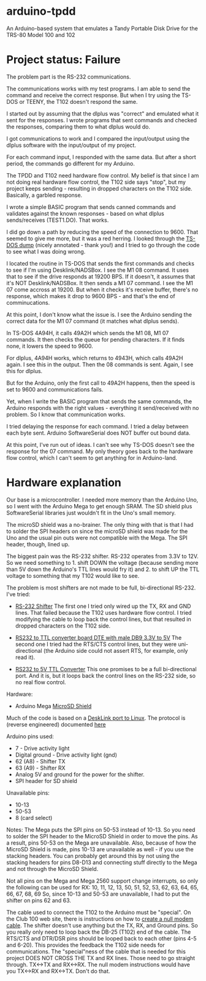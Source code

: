 # arduino-tpdd
An Arduino-based system that emulates a Tandy Portable Disk Drive for the TRS-80 Model 100 and 102

# Project status: Failure

The problem part is the RS-232 communications.

The communications works with my test programs.  I am able to send the command and receive the correct response.  But when I try using the TS-DOS or TEENY, the T102 doesn't respond the same.

I started out by assuming that the dlplus was "correct" and emulated what it sent for the responses.  I wrote programs that sent commands and checked the responses, comparing them to what dlplus would do.

I got communications to work and I compared the input/output using the dlplus software with the input/output of my project.

For each command input, I responded with the same data.  But after a short period, the commands go different for my Arduino.

The TPDD and T102 need hardware flow control.  My belief is that since I am not doing real hardware flow control, the T102 side says "stop", but my project keeps sending - resulting in dropped characters on the T102 side.  Basically, a garbled response.

I wrote a simple BASIC program that sends canned commands and validates against the known responses - based on what dlplus sends/receives (TEST1.DO).  That works.

I did go down a path by reducing the speed of the connection to 9600.  That seemed to give me more, but it was a red herring.  I looked through the [TS-DOS dump](http://bitchin100.com/wiki/index.php?title=M100_TS-DOS_ROM_TPDD_Protocol) (nicely annotated - thank you!) and I tried to go through the code to see what I was doing wrong.

I located the routine in TS-DOS that sends the first commands and checks to see if I'm using Desklink/NADSBox.  I see the M1 08 command.  It uses that to see if the drive responds at 19200 BPS.  If it doesn't, it assumes that it's NOT Desklink/NADSBox.  It then sends a M1 07 command.  I see the M1 07 come accross at 19200.  But when it checks it's receive buffer, there's no response, which makes it drop to 9600 BPS - and that's the end of comminucations.

At this point, I don't know what the issue is.  I see the Arduino sending the correct data for the M1 07 command (it matches what dlplus sends).

In TS-DOS 4A94H, it calls 49A2H which sends the M1 08, M1 07 commands.  It then checks the queue for pending characters.  If it finds none, it lowers the speed to 9600.

For dlplus, 4A94H works, which returns to 4943H, which calls 49A2H again.  I see this in the output.  Then the 08 commands is sent.  Again, I see this for dlplus.

But for the Arduino, only the first call to 49A2H happens, then the speed is set to 9600 and communications fails.

Yet, when I write the BASIC program that sends the same commands, the Arduino responds with the right values - everything it send/received with no problem.  So I know that communication works.

I tried delaying the response for each command.
I tried a delay between each byte sent.
Arduino SoftwareSerial does NOT buffer out bound data.

At this point, I've run out of ideas.  I can't see why TS-DOS doesn't see the response for the 07 command.  My only theory goes back to the hardware flow control, which I can't seem to get anything for in Arduino-land.

# Hardware explanation

Our base is a microcontroller.  I needed more memory than the Arduino Uno, so I went with the Arduino Mega to get enough SRAM.  The SD shield plus SoftwareSerial libraries just wouldn't fit in the Uno's small memory.

The microSD shield was a no-brainer.  The only thing with that is that I had to solder the SPI headers on since the microSD shield was made for the Uno and the usual pin outs were not compatible with the Mega.  The SPI header, though, lined up.

The biggest pain was the RS-232 shifter.  RS-232 operates from 3.3V to 12V.  So we need something to 1. shift DOWN the voltage (because sending more than 5V down the Arduino's TTL lines would fry it) and 2. to shift UP the TTL voltage to something that my T102 would like to see.

The problem is most shifters are not made to be full, bi-directional RS-232.  I've tried:

* [RS-232 Shifter](https://www.sparkfun.com/products/449)
The first one I tried only wired up the TX, RX and GND lines.  That failed because the T102 uses hardware flow control.  I tried modifying the cable to loop back the control lines, but that resulted in dropped characters on the T102 side.

* [RS232 to TTL converter board DTE with male DB9 3.3V to 5V](https://www.amazon.com/gp/product/B0088SNIOQ/ref=oh_aui_detailpage_o03_s01?ie=UTF8&psc=1)
The second one I tried had the RTS/CTS control lines, but they were uni-directional (the Arduino side could not assert RTS, for example, only read it).

* [RS232 to 5V TTL Converter](http://www.serialcomm.com/serial_rs232_converters/rs232_rs485_to_ttl_converters/rs232_to_5v_ttl_converter/rs232_to_5v_ttl.product_general_info.aspx)
This one promises to be a full bi-directional port.  And it is, but it loops back the control lines on the RS-232 side, so no real flow control.

Hardware:
* Arduino Mega
[MicroSD Shield](https://www.sparkfun.com/products/12761)

Much of the code is based on a [DeskLink port to Linux](http://www.bitchin100.com/).
The protocol is (reverse engineered) documented [here](http://bitchin100.com/wiki/index.php?title=TPDD_Base_Protocol)

Arduino pins used:
* 7 - Drive activity light
* Digital ground - Drive activity light (gnd)
* 62 (A8) - Shifter TX
* 63 (A9) - Shifter RX
* Analog 5V and ground for the power for the shifter.
* SPI header for SD shield

Unavailable pins:
* 10-13
* 50-53
* 8 (card select)

Notes:
The Mega puts the SPI pins on 50-53 instead of 10-13.  So you need to solder the SPI header to the MicroSD Shield in order to move the pins.  As a result, pins 50-53 on the Mega are unavailable.  Also, because of how the MicroSD Shield is made, pins 10-13 are unavailable as well - if you use the stacking headers.  You can probably get around this by not using the stacking headers for pins D8-D13 and connecting stuff directly to the Mega and not through the MicroSD Shield.

Not all pins on the Mega and Mega 2560 support change interrupts, so only the following can be used for RX:
10, 11, 12, 13, 50, 51, 52, 53, 62, 63, 64, 65, 66, 67, 68, 69
So, since 10-13 and 50-53 are unavailable, I had to put the shifter on pins 62 and 63.

The cable used to connect the T102 to the Arduino must be "special".
On the Club 100 web site, there is instructions on how to [create a null modem cable](http://www.club100.org/library/doc/cables.html).
The shifter doesn't use anything but the TX, RX, and Ground pins.  So you really only need to loop back the DB-25 (T102) end of the cable.  The RTS/CTS and DTR/DSR pins should be looped back to each other (pins 4-5 and 6-20).  This provides the feedback the T102 side needs for communications.
The "special"ness of the cable that is needed for this project DOES NOT CROSS THE TX and RX lines.  Those need to go straight through.  TX<->TX and RX<->RX.  The null modem instructions would have you TX<->RX and RX<->TX.  Don't do that.

